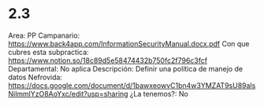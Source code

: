 # 2.3

Area: PP
Campanario: https://www.back4app.com/InformationSecurityManual.docx.pdf
Con que cubres esta subpractica: https://www.notion.so/18c89d5e58474432b750fc2f796c3fcf 
Departamental: No aplica
Descripción: Definir una política de manejo de datos
Nefrovida: https://docs.google.com/document/d/1bawxeowvC1bn4w3YMZAT9sU89alsNilmmlYzO8AoYxc/edit?usp=sharing
¿La tenemos?: No
